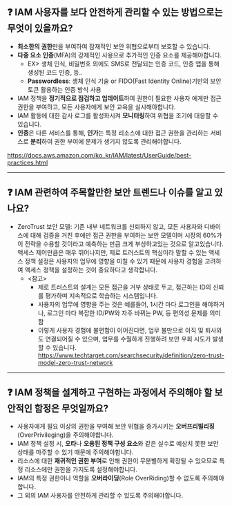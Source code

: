 ## ❓ IAM 사용자를 보다 안전하게 관리할 수 있는 방법으로는 무엇이 있을까요?

- **최소한의 권한**만을 부여하여 잠재적인 보안 위협으로부터 보호할 수 있습니다.
- **다중 요소 인증**(MFA)의 강제적인 사용으로 추가적인 인증 요소를 제공해야합니다.
  - EX> 생체 인식, 비밀번호 외에도 SMS로 전달되는 인증 코드, 인증 앱을 통해 생성된 코드 인증, 등..
  - **Passwordless**: 생체 인식 기술 or FIDO(Fast Identity Online)기반의 보안 토큰 활용하는 인증 방식 사용
- IAM 정책을 **정기적으로 점검하고 업데이트**하여 권한이 필요한 사용자 에게만 접근 권한을 부여하고, 모든 사용자에게 보안 교육을 실시해야합니다.
- IAM 활동에 대한 감사 로그를 활성화시켜 **모니터링**하여 위협을 조기에 대응할 수 있습니다.
- **인증**은 다른 서비스를 통해, **인가**는 특정 리소스에 대한 접근 권한을 관리하는 서비스로 **분리**하여 권한 부여에 문제가 생기지 않도록 관리해야합니다.

<https://docs.aws.amazon.com/ko_kr/IAM/latest/UserGuide/best-practices.html>

---

## ❓ IAM 관련하여 주목할만한 보안 트렌드나 이슈를 알고 있나요?

- ZeroTrust 보안 모델: 기존 내부 네트워크를 신뢰하지 않고, 모든 사용자와 디바이스에 대해 검증을 거친 후에만 접근 권한을 부여하는 보안 모델이며 시장의 60%가 이 전략을 수용할 것이라고 예측하는 만큼 크게 부상하고있는 것으로 알고있습니다. 액세스 제어만큼은 매우 뛰어나지만, 제로 트러스트의 핵심이라 말할 수 있는 액세스 정책 설정은 사용자의 업무에 영향을 미칠 수 있기 때문에 사용자 경험을 고려하여 액세스 정책을 설정하는 것이 중요하다고 생각합니다.
  - <참고>
    - 제로 트러스트의 설계는 모든 접근을 거부 상태로 두고, 접근하는 ID의 신뢰를 평가하며 지속적으로 학습하는 시스템입니다.
    - 사용자의 업무에 영향을 주는 것은 예를들어, 1시간 마다 로그인을 해야하거나, 로그인 마다 복잡한 ID/PW와 자주 바뀌는 PW, 등 편의성 문제를 의미함
    - 이렇게 사용자 경험에 불편함이 이어진다면, 업무 불만으로 이직 및 퇴사와도 연결되어질 수 있으며, 업무를 수월하게 진행하려 보안 우회 시도가 발생할 수 있습니다.
  <https://www.techtarget.com/searchsecurity/definition/zero-trust-model-zero-trust-network>

---

## ❓ IAM 정책을 설계하고 구현하는 과정에서 주의해야 할 보안적인 함정은 무엇일까요?

- 사용자에게 필요 이상의 권한을 부여해 보안 위협을 증가시키는 **오버프리빌리징**(OverPrivileging)을 주의해야합니다.
- IAM 정책 설정 시, **오타**나 **오용된 정책 구성 요소**와 같은 실수로 예상치 못한 보안 상태를 마주할 수 있기 때문에 주의해야합니다.
- 리소스에 대한 **재귀적인 권한 부여**로 인해 권한이 무분별하게 확장될 수 있으므로 특정 리소스에만 권한을 가지도록 설정해야합니다.
- IAM의 특정 권한이나 역할을 **오버라이딩**(Role OverRiding)할 수 없도록 주의해야합니다.
- 그 외의 IAM 사용자를 안전하게 관리할 수 있도록 주의해야합니다.